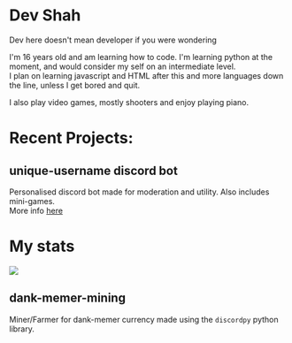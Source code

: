 # Dev Shah
Dev here doesn't mean developer if you were wondering

I'm 16 years old and am learning how to code. I'm learning python at the moment, and would consider my self on an intermediate level. </br>
I plan on learning javascript and HTML after this and more languages down the line, unless I get bored and quit.

I also play video games, mostly shooters and enjoy playing piano.

# Recent Projects:
## unique-username discord bot</br>
Personalised discord bot made for moderation and utility. Also includes mini-games.</br>
More info [here](https://github.com/very-unique-username/unique-username-discord/blob/master/README.md)

# My stats

<img src="https://github-readme-stats.vercel.app/api?username=dev-shah-2204&&show_icons=true&title_color=60ff60&icon_color=bb2acf&text_color=7289da&bg_color=121212">

## dank-memer-mining</br>
Miner/Farmer for dank-memer currency made using the `discordpy` python library.
